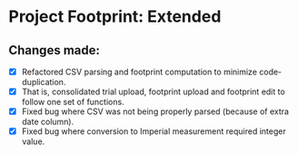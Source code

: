 # Project Footprint: Extended

## Changes made:
- [x] Refactored CSV parsing and footprint computation to minimize code-duplication.
- [x] That is, consolidated trial upload, footprint upload and footprint edit to follow one set of functions.
- [x] Fixed bug where CSV was not being properly parsed (because of extra date column).
- [x] Fixed bug where conversion to Imperial measurement required integer value.

